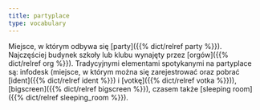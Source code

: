 ```yaml
---
title: partyplace
type: vocabulary
---
```


Miejsce, w którym odbywa się [party]({{% dict/relref party %}}). Najczęściej budynek szkoły lub klubu wynajęty przez [orgów]({{% dict/relref org %}}). Tradycyjnymi elementami spotykanymi na partyplace są: infodesk (miejsce, w którym można się zarejestrować oraz pobrać [ident]({{% dict/relref ident %}}) i [votkę]({{% dict/relref votka %}})), [bigscreen]({{% dict/relref bigscreen %}}), czasem także [sleeping room]({{% dict/relref sleeping_room %}}).